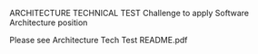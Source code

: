 ARCHITECTURE TECHNICAL TEST
Challenge to apply Software Architecture position

Please see Architecture Tech Test README.pdf
